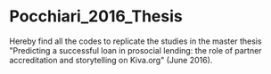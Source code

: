 # Pocchiari_2016_Thesis
Hereby find all the codes to replicate the studies in the master thesis "Predicting a successful loan in prosocial lending: the role of partner accreditation and storytelling on Kiva.org" (June 2016).

